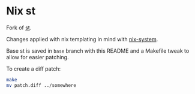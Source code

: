# Nix st

Fork of [st](https://st.suckless.org/).

Changes applied with nix templating in mind with [nix-system](https://github.com/Evertras/nix-systems).

Base st is saved in `base` branch with this README and a Makefile tweak to allow for easier patching.

To create a diff patch:

```bash
make
mv patch.diff ../somewhere
```
